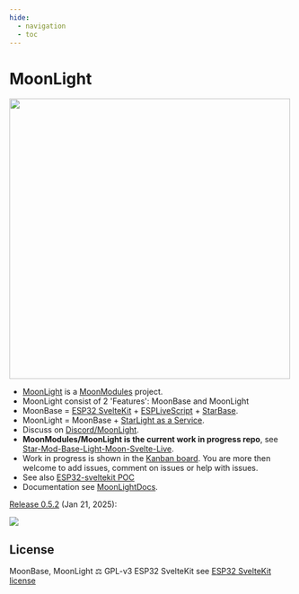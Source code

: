 ```yaml
---
hide:
  - navigation
  - toc
---
```


# MoonLight

<img width="500" src="https://github.com/user-attachments/assets/de0ab735-d547-462e-b7e3-c3f819bf9283" />

* [MoonLight](https://github.com/MoonModules/MoonLight) is a [MoonModules](https://moonmodules.org) project.
* MoonLight consist of 2 'Features': MoonBase and MoonLight
* MoonBase = [ESP32 SvelteKit](https://github.com/theelims/ESP32-sveltekit) + [ESPLiveScript]([https://github.com/hpwit/StarLight/tree/StarAsAService](https://github.com/hpwit/ESPLiveScript)) + [StarBase](https://github.com/ewoudwijma/StarBase).
* MoonLight = MoonBase + [StarLight as a Service](https://github.com/ewowi/StarLight/tree/StarAsAService). 
* Discuss on [Discord/MoonLight](https://discord.gg/TC8NSUSCdV).
* **MoonModules/MoonLight is the current work in progress repo**, see [Star-Mod-Base-Light-Moon-Svelte-Live](https://moonmodules.org/Star-Mod-Base-Light-Moon-Svelte-Live). 
* Work in progress is shown in the [Kanban board](https://github.com/users/MoonModules/projects/2). You are more then welcome to add issues, comment on issues or help with issues.
* See also [ESP32-sveltekit POC](https://github.com/theelims/ESP32-sveltekit/issues/68)
* Documentation see [MoonLightDocs](https://moonmodules.org/MoonLight/).

[Release 0.5.2](https://github.com/MoonModules/MoonLight/releases/tag/v0.5.2) (Jan 21, 2025): 

<img src="https://github.com/user-attachments/assets/c655d610-53eb-4dd3-8e9e-0cfa23b97bb4"/>

## License

MoonBase, MoonLight ⚖️ GPL-v3
ESP32 SvelteKit see [ESP32 SvelteKit license](https://github.com/theelims/ESP32-sveltekit?tab=License-1-ov-file#)